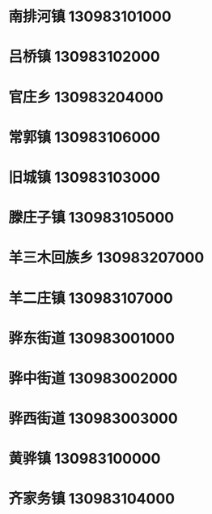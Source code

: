 # 南排河镇 130983101000
# 吕桥镇 130983102000
# 官庄乡 130983204000
# 常郭镇 130983106000
# 旧城镇 130983103000
# 滕庄子镇 130983105000
# 羊三木回族乡 130983207000
# 羊二庄镇 130983107000
# 骅东街道 130983001000
# 骅中街道 130983002000
# 骅西街道 130983003000
# 黄骅镇 130983100000
# 齐家务镇 130983104000
